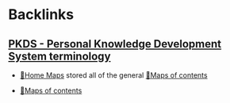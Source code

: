 
# Backlinks
## [PKDS - Personal Knowledge Development System terminology](<PKDS - Personal Knowledge Development System terminology.md>)
- [🏡Home Maps](<🏡Home Maps.md>) stored all of the general [🧭Maps of contents](<🧭Maps of contents.md>)

- [🧭Maps of contents](<🧭Maps of contents.md>)

